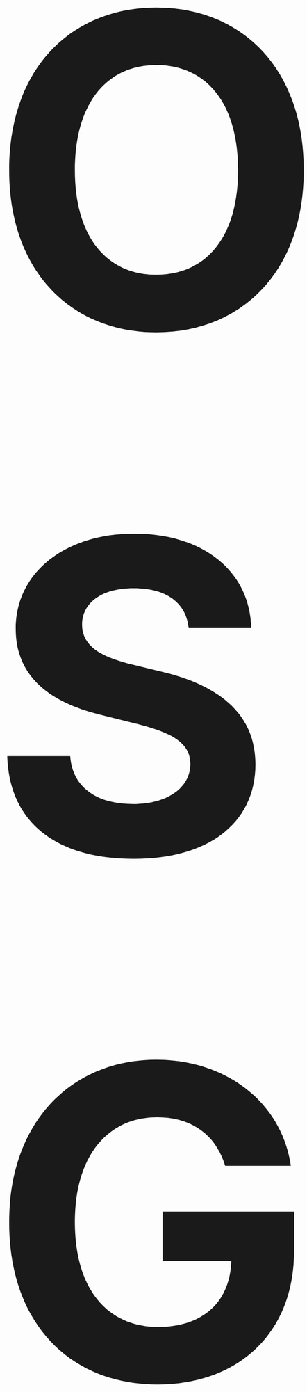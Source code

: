 
<p align="center">
  <strong><span style="font-size: 1000px;">OSG-SCAN</span></strong>
</p>

<p align="center">
  A sophisticated network port scanner with comprehensive service detection, vulnerability assessment, and traffic analysis capabilities that are not detected by IDS and IPS. (Tested on Snort and MikroTik)
</p>

<p align="center">
  <img src="https://github.com/user-attachments/assets/45c09394-525c-4ba3-83b8-1a7d10a10d04" alt="OSG SCAN"/>
</p>

## Install & Upgrade

```
bash <(curl -Ls https://raw.githubusercontent.com/mohamadm0meni/OSG-SCAN/main/install.sh)
```
